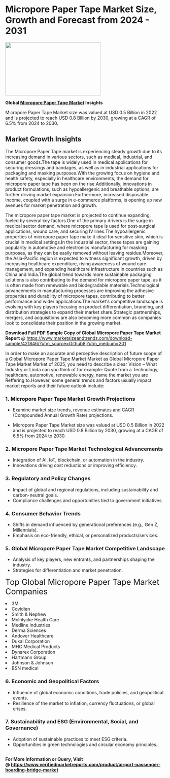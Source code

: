 <H1>Micropore Paper Tape Market Size, Growth and Forecast from 2024 - 2031</H1><img class="aligncenter size-medium wp-image-584254" src="https://thirdeyenews.in/wp-content/uploads/2024/09/Global-Market-Research-300x168.jpeg" alt="" width="300" height="168" /><p><strong>Global&nbsp;<a href="https://www.marketsizeandtrends.com/download-sample/421846/?utm_source=Github8j?utm_medium=201">Micropore Paper Tape Market</a> Insights</strong></p><p>Micropore Paper Tape Market size was valued at USD 0.5 Billion in 2022 and is projected to reach USD 0.8 Billion by 2030, growing at a CAGR of 6.5% from 2024 to 2030.</p><p><h2>Market Growth Insights</h2> <p>The Micropore Paper Tape market is experiencing steady growth due to its increasing demand in various sectors, such as medical, industrial, and consumer goods.The tape is widely used in medical applications for securing dressings and bandages, as well as in industrial applications for packaging and masking purposes.With the growing focus on hygiene and health safety, especially in healthcare environments, the demand for micropore paper tape has been on the rise.Additionally, innovations in product formulations, such as hypoallergenic and breathable options, are further driving market expansion.Furthermore, increased disposable income, coupled with a surge in e-commerce platforms, is opening up new avenues for market penetration and growth.</p> <p>The micropore paper tape market is projected to continue expanding, fueled by several key factors.One of the primary drivers is the surge in medical sector demand, where micropore tape is used for post-surgical applications, wound care, and securing IV lines.The hypoallergenic properties of micropore paper tape make it ideal for sensitive skin, which is crucial in medical settings.In the industrial sector, these tapes are gaining popularity in automotive and electronics manufacturing for masking purposes, as they can be easily removed without leaving residue.Moreover, the Asia-Pacific region is expected to witness significant growth, driven by increasing healthcare expenditure, rising awareness of wound care management, and expanding healthcare infrastructure in countries such as China and India.The global trend towards more sustainable packaging solutions is also contributing to the demand for micropore paper tape, as it is often made from renewable and biodegradable materials.Technological advancements in manufacturing processes are improving the adhesive properties and durability of micropore tapes, contributing to better performance and wider applications.The market's competitive landscape is evolving with key players focusing on product differentiation, branding, and distribution strategies to expand their market share.Strategic partnerships, mergers, and acquisitions are also becoming more common as companies look to consolidate their position in the growing market.</p> <p><span class=""><strong>Download Full PDF Sample Copy of Global Micropore Paper Tape Market Report</strong> @ <a href="https://www.marketsizeandtrends.com/download-sample/421846/?utm_source=Github8j?utm_medium=201" target="_blank">https://www.marketsizeandtrends.com/download-sample/421846/?utm_source=Github8j?utm_medium=201</a></span></p><p>In order to make an accurate and perceptive description of future scope of a Global&nbsp;Micropore Paper Tape Market Market as Global&nbsp;Micropore Paper Tape Market Market of 2025, you need to describe a clear Vision &ndash; What Industry or Linda can you think of for example: Quote from a Technology, healthcare, automotive, renewable energy, name the market you are Reffering to.However, some general trends and factors usually impact market reports and their future outlook include:</p><h3>1.&nbsp;<strong>Micropore Paper Tape Market Growth Projections</strong></h3><ul><li>Examine market size trends, revenue estimates and CAGR (Compounded Annual Growth Rate) projections.</li><li><p>Micropore Paper Tape Market size was valued at USD 0.5 Billion in 2022 and is projected to reach USD 0.8 Billion by 2030, growing at a CAGR of 6.5% from 2024 to 2030.</p></li></ul><h3>2.&nbsp;<strong>Micropore Paper Tape Market Technological Advancements</strong></h3><ul><li>Integration of AI, IoT, blockchain, or automation in the industry.</li><li>Innovations driving cost reductions or improving efficiency.</li></ul><h3>3.&nbsp;<strong>Regulatory and Policy Changes</strong></h3><ul><li>Impact of global and regional regulations, including sustainability and carbon-neutral goals.</li><li>Compliance challenges and opportunities tied to government initiatives.</li></ul><h3>4.&nbsp;<strong>Consumer Behavior Trends</strong></h3><ul><li>Shifts in demand influenced by generational preferences (e.g., Gen Z, Millennials).</li><li>Emphasis on eco-friendly, ethical, or personalized products/services.</li></ul><h3>5.&nbsp;<strong>Global Micropore Paper Tape Market Competitive Landscape</strong></h3><ul><li>Analysis of key players, new entrants, and partnerships shaping the industry.</li><li>Strategies for differentiation and market penetration.</li></ul><p data-pm-slice="1 1 []"><span style="color: inherit; font-family: inherit; font-size: 25px;">Top Global Micropore Paper Tape Market Companies</span></p><div class="" data-test-id=""><p><li>3M</li><li> Covidien</li><li> Smith & Nephew</li><li> Molnlycke Health Care</li><li> Medline Industries</li><li> Derma Sciences</li><li> Andover Healthcare</li><li> Dukal Corporation</li><li> MHC Medical Products</li><li> Dynarex Corporation</li><li> Hartmann Group</li><li> Johnson & Johnson</li><li> BSN medical</li></p></div><h3>6.&nbsp;<strong>Economic and Geopolitical Factors</strong></h3><ul><li>Influence of global economic conditions, trade policies, and geopolitical events.</li><li>Resilience of the market to inflation, currency fluctuations, or global crises.</li></ul><h3>7.&nbsp;<strong>Sustainability and ESG (Environmental, Social, and Governance)</strong></h3><ul><li>Adoption of sustainable practices to meet ESG criteria.</li><li>Opportunities in green technologies and circular economy principles.</li></ul><h2><strong style="font-size: 14px;">For More Information or Query, Visit @&nbsp;</strong><a style="background-color: #ffffff; font-size: 14px;" href="https://www.marketsizeandtrends.com/report/micropore-paper-tape-market/" target="_blank">https://www.verifiedmarketreports.com/product/airport-passenger-boarding-bridge-market</a></h2>